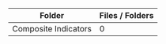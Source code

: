 | Folder               |   Files / Folders |
|----------------------|-------------------|
| Composite Indicators |                 0 |